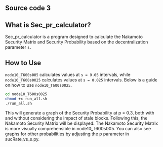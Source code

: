 ## Source code 3

## What is Sec_pr_calculator?

Sec_pr_calculator is a program designed to calculate the Nakamoto Security Matrix and Security Probability based on the decentralization parameter `s`.

## How to Use

`node10_T600s005` calculates values at `s = 0.05` intervals, while `node10_T600s0025` calculates values at `s = 0.025` intervals. Below is a guide on how to use `node10_T600s0025`.

```bash
cd node10_T600s0025
chmod +x run_all.sh
./run_all.sh
```

This will generate a graph of the Security Probability at p = 0.3, both with and without considering the impact of stale blocks. Following this, the Nakamoto Security Matrix will be displayed. The Nakamoto Security Matrix is more visually comprehensible in node10_T600s005. You can also see graphs for other probabilities by adjusting the p parameter in sucRate_vs_s.py.
